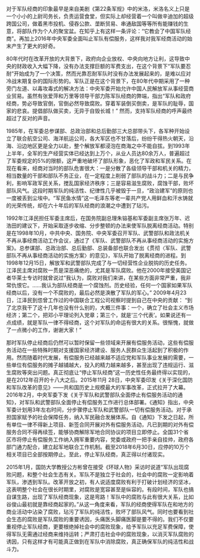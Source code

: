 对于军队经商的印象最早是来自美剧《第22条军规》中的米洛，米洛名义上只是一个小小的上尉司务长，负责运营食堂，但实际上却经营着一个叫做辛迪加的超级跨国公司，做着黑市投机、侵吞公款、垄断贸易、串通敌国等等所有能赚钱的生意，将部队作为个人的聚宝盆。在知乎上有这样一条评论：“它教会了中国军队经商”。再加上2016年中央军委全面叫止军队有偿服务，这样我对我军经商活动的始末产生了更大的好奇。

80年代时在改革开放的大背景下，政府向企业放权、中央向地方让利，这导致中央的财政收入大幅下降，没有办法支撑巨额的军费支出，在这个背景下“军队要忍耐”开始成为了一个决策，然而光靠忍耐军队时没有办法发展起来的，是难以应对冷战末期复杂的国际形势的。军队正是在这个背景下，在80年代中期采用了一种旁门左道、以毒攻毒式的解决方法：中央军委开始允许中国人民解放军从事经营商业贸易。虽然有张爱萍和万里等领导干部力陈军队经商的弊端，指出“军队和政府经商，势必导致官倒，官倒必然导致腐败。穿着军装倒买倒卖，是军队的耻辱，国家的悲哀。提倡部队做买卖，无异于自毁长城！” 然而，支持军队经商的呼声最终超过了反对的声音。

1985年，在军委总参谋部、总政治部和总后勤部三大总部带头下，各军种开始设立了联合航空公司、海洋航运公司，各大军区也不甘落后，纷纷干得热火朝天，沿海、沿边地区更是全力以赴，整个解放军都浸泡在商海之中不能自拔。到1993年上半年，全军的生产经营实体已经达到上万个，从业人员达80余万人，普遍超过了军委规定的5%的限额，这严重地破坏了部队形象，恶化了军政和军民关系。在现在看来，经商对当时的部队危害很大：一是分散了各级领导干部和机关的精力，相当数量的干部和部队不务正业，在一定程度上削弱了部队的战斗力；二是与民争利，影响军政军民关系，搅乱国家经济秩序；三是容易滋生腐败，腐蚀干部，败坏部队风气。这段时期军队的纯洁性、纪律性几乎被毁于一旦，“政治建军”的原则也一度被丢到尘埃中。“军民鱼水情”这一毛泽东等老一辈共产党人用鲜血和汗水铸就的光荣传统，却在六十年后的军队经商的浪潮之中遭到了玷污。

1992年江泽民担任军委主席后，在国务院副总理朱镕基和军委副主席张万年、迟浩田的建议下，开始采取逐步收缩、分步整顿的办法来使军队脱离经商活动。特别是在1998年10月，中共中央、国务院、中央军委召开军队、武警部队和政法机关不再从事经商活动工作会议，通过了《军队、武警部队不再从事经商活动的实施方案》。总参谋部、总政治部、总后勤部、总装备部也联合发出《贯彻〈军队、武警部队不再从事经商活动的实施方案〉的意见》，军队开始了脱离经商的进程。到1998年12月15日，解放军和武警部队完成了与一切经营性企业脱钩的历史任务。江泽民主席对腐败一贯是深恶痛绝的，尤其是军队腐败。他在2000年接受美国记者华莱士专访时就曾说过“我认为，腐败对我们来讲，在某些方面非常严重，我非常仇恨它。……我认为部队经商是一个腐蚀剂。历史经验，任何一个国家如果军队经商以后，没有一个不腐败的，最后必然是涣散了军队的军心。” 2009年4月23日，江泽民到怹曾工作过的中国联合工程公司视察时提到自己在中央的贡献： “到了北京我干了这十几年也没有什么别的，大概三件事：一个，确立了社会主义市场经济；第二个，把邓小平理论列入党章；第三个，就是‘三个代表’。如果说还有一点成绩，就是军队一律不得经商，这个对军队的命运有很大的关系。很惭愧，就做了一点微小的工作，谢谢大家！”

那时军队停止经商后仍然可以暂时保留一些领域来开展有偿服务活动，这些有偿服务活动在一些特殊时期对支援国家经济建设、服务人民群众生活起到了积极的作用。然而随着时代发展，有偿服务已经越来越不适应党和军队事业发展的需要，一些单位有偿服务的摊子越铺越大，投入的精力越来越多，甚至出现了违规运行、滋生腐败等突出问题。真正彻底让“停止军队经商”这一历史性任务最终得以实现的，是在2012年召开的十八大之后。2015年11月 28日，中央军委印发《关于深化国防和军队改革的意见》——共和国历史上规模最大的军事改革，正式拉开了大幕。2016年2月，中央军委下发《关于军队和武警部队全面停止有偿服务活动的通知》，对军队和武警部队全面停止有偿服务工作进行总体部署。《通知》指出，中央军委计划用3年左右时间，分步骤停止军队和武警部队一切有偿服务活动。对于承担国家赋予的社会保障任务，纳入军民融合发展体系。自《通知》下发之日起，所有单位一律不得新上项目、新签合同开展对外有偿服务活动，凡已到期的对外有偿服务合同不得再续签，能够协商解除军地合同协议的项目立即停止。全国31个省区市将停止有偿服务工作纳入拥军重要内容，党委或政府一把手亲自挂帅，政府各部门通力配合，建立起军地联合工作机制。截至2018年6月30日，应停的10万个相关项目已全部按期停止。至此，停止军队经商，真正得以付诸现实。

2015年1月，国防大学教授公方彬曾在接受《环球人物》采访时说道“军队出现腐败问题，和整个社会生态有关。军队不是独立于社会的，社会中的腐败一定影响着军队，渗透到军队。改革开放之初，有人说适度腐败有利于打破计划经济的坚冰，这表明整个社会在很长时期里，对腐败是宽容甚至是纵容的。有段时间，军队也搞自谋生路，出现了军队经商现象，这是弯路！军队中的腐败与此有很大关系，比如谷俊山最初就是靠经商起家的。”从这一角度来看，军队的经商使得军队在和地方的商业活动中沾染了腐败，玷污了军队的纯洁性，败坏了部队风气。同时也要看到社会生态的腐败是军队腐败的重要诱因，头痛医头脚痛医脚是要不得的。我们不仅要重视停止军队经商，更要根绝掉社会中的腐败现象，给予军队以充足军费保障，使得军队无需通过经商来维持运转；严肃打击社会中的腐败现象，以消灭军队腐败的诱因，只有这样才有可能真正做到在军队中消除腐败，真正确保军队的纯洁性和战斗力。
